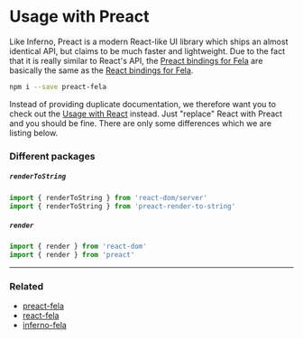# Usage with Preact

Like Inferno, Preact is a modern React-like UI library which ships an almost identical API, but claims to be much faster and lightweight.
Due to the fact that it is really similar to React's API, the [Preact bindings for Fela](https://github.com/rofrischmann/preact-fela) are basically the same as the [React bindings for Fela](https://github.com/rofrischmann/fela/tree/master/packages/react-fela).

```sh
npm i --save preact-fela
```

Instead of providing duplicate documentation, we therefore want you to check out the [Usage with React](UsageWithReact.md) instead. Just "replace" React with Preact and you should be fine. There are only some differences which we are listing below.

### Different packages


##### `renderToString`
```javascript
import { renderToString } from 'react-dom/server'
import { renderToString } from 'preact-render-to-string'
```

##### `render`
```javascript
import { render } from 'react-dom'
import { render } from 'preact'
```

---

### Related
* [preact-fela](https://github.com/rofrischmann/preact-fela)
* [react-fela](https://github.com/rofrischmann/react-fela)
* [inferno-fela](https://github.com/rofrischmann/inferno-fela)
